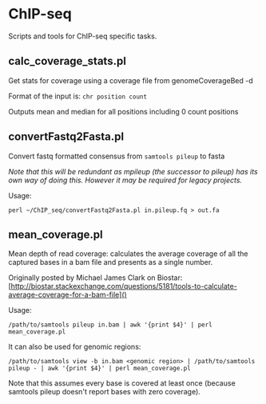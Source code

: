 ChIP-seq
========

Scripts and tools for ChIP-seq specific tasks.

calc_coverage_stats.pl
----------------------
Get stats for coverage using a coverage file from genomeCoverageBed -d

Format of the input is: `chr position count`

Outputs mean and median for all positions including 0 count positions

convertFastq2Fasta.pl
---------------------
Convert fastq formatted consensus from `samtools pileup` to fasta

*Note that this will be redundant as mpileup (the successor to pileup) has its own way of
doing this. However it may be required for legacy projects.*

Usage:

`perl ~/ChIP_seq/convertFastq2Fasta.pl in.pileup.fq > out.fa`

mean_coverage.pl
----------------
Mean depth of read coverage: calculates the average coverage of all the captured bases in a
bam file and presents as a single number.

Originally posted by Michael James Clark on Biostar:
[http://biostar.stackexchange.com/questions/5181/tools-to-calculate-average-coverage-for-a-bam-file]()

Usage:

`/path/to/samtools pileup in.bam | awk '{print $4}' | perl mean_coverage.pl`

It can also be used for genomic regions:

`/path/to/samtools view -b in.bam <genomic region> | /path/to/samtools pileup - | awk '{print $4}' | perl mean_coverage.pl`

Note that this assumes every base is covered at least once (because samtools pileup doesn't
report bases with zero coverage).
